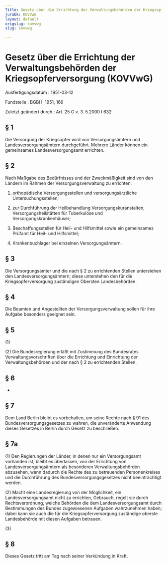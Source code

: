 ```yaml
---
Title: Gesetz über die Errichtung der Verwaltungsbehörden der Kriegsopferversorgung
jurabk: KOVVwG
layout: default
origslug: kovvwg
slug: kovvwg

---
```


# Gesetz über die Errichtung der Verwaltungsbehörden der Kriegsopferversorgung (KOVVwG)

Ausfertigungsdatum
:   1951-03-12

Fundstelle
:   BGBl I: 1951, 169

Zuletzt geändert durch
:   Art. 25 G v. 3. 5.2000 I 632


## § 1

Die Versorgung der Kriegsopfer wird von Versorgungsämtern und
Landesversorgungsämtern durchgeführt. Mehrere Länder können ein
gemeinsames Landesversorgungsamt errichten.


## § 2

Nach Maßgabe des Bedürfnisses und der Zweckmäßigkeit sind von den
Ländern im Rahmen der Versorgungsverwaltung zu errichten:

1.  orthopädische Versorgungsstellen und versorgungsärztliche
    Untersuchungsstellen;


2.  zur Durchführung der Heilbehandlung Versorgungskuranstalten,
    Versorgungsheilstätten für Tuberkulöse und Versorgungskrankenhäuser;


3.  Beschaffungsstellen für Heil- und Hilfsmittel sowie ein gemeinsames
    Prüfamt für Heil- und Hilfsmittel;


4.  Krankenbuchlager bei einzelnen Versorgungsämtern.





## § 3

Die Versorgungsämter und die nach § 2 zu errichtenden Stellen
unterstehen den Landesversorgungsämtern; diese unterstehen den für die
Kriegsopferversorgung zuständigen Obersten Landesbehörden.


## § 4

Die Beamten und Angestellten der Versorgungsverwaltung sollen für ihre
Aufgabe besonders geeignet sein.


## § 5

(1)

(2) Die Bundesregierung erläßt mit Zustimmung des Bundesrates
Verwaltungsvorschriften über die Errichtung und Einrichtung der
Verwaltungsbehörden und der nach § 2 zu errichtenden Stellen.


## § 6

-


## § 7

Dem Land Berlin bleibt es vorbehalten, um seine Rechte nach § 91 des
Bundesversorgungsgesetzes zu wahren, die unveränderte Anwendung dieses
Gesetzes in Berlin durch Gesetz zu beschließen.


## § 7a

(1) Den Regierungen der Länder, in denen nur ein Versorgungsamt
vorhanden ist, bleibt es überlassen, von der Errichtung von
Landesversorgungsämtern als besonderen Verwaltungsbehörden abzusehen,
wenn dadurch die Rechte des zu betreuenden Personenkreises und die
Durchführung des Bundesversorgungsgesetzes nicht beeinträchtigt
werden.

(2) Macht eine Landesregierung von der Möglichkeit, ein
Landesversorgungsamt nicht zu errichten, Gebrauch, regelt sie durch
Rechtsverordnung, welche Behörden die dem Landesversorgungsamt durch
Bestimmungen des Bundes zugewiesenen Aufgaben wahrzunehmen haben;
dabei kann sie auch die für die Kriegsopferversorgung zuständige
oberste Landesbehörde mit diesen Aufgaben betrauen.

(3)


## § 8

Dieses Gesetz tritt am Tag nach seiner Verkündung in Kraft.

